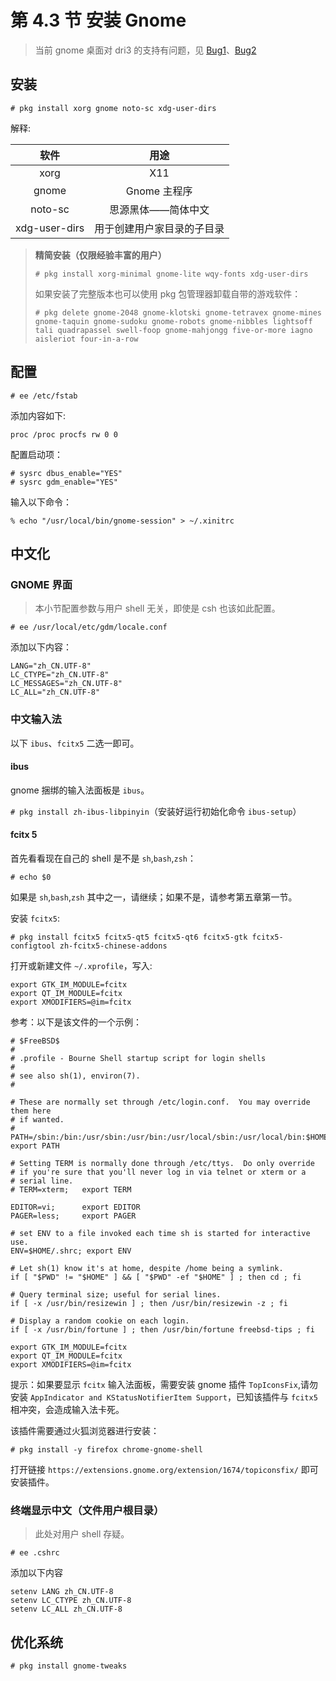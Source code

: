 # 第 4.3 节 安装 Gnome

> 当前 gnome 桌面对 dri3 的支持有问题，见 [Bug1](https://bugs.freebsd.org/bugzilla/show_bug.cgi?id=255049)、[Bug2](https://github.com/freebsd/drm-kmod/issues/72)
## 安装

```
# pkg install xorg gnome noto-sc xdg-user-dirs
```

解释:

|     软件      |            用途            |
| :-----------: | :------------------------: |
|     xorg      |            X11             |
|     gnome     |        Gnome 主程序        |
|    noto-sc    |     思源黑体——简体中文     |
| xdg-user-dirs | 用于创建用户家目录的子目录 |

> **精简安装（仅限经验丰富的用户）**
>
> ```
> # pkg install xorg-minimal gnome-lite wqy-fonts xdg-user-dirs
> ```
>
> 如果安装了完整版本也可以使用 pkg 包管理器卸载自带的游戏软件：
>
> ```
> # pkg delete gnome-2048 gnome-klotski gnome-tetravex gnome-mines gnome-taquin gnome-sudoku gnome-robots gnome-nibbles lightsoff tali quadrapassel swell-foop gnome-mahjongg five-or-more iagno aisleriot four-in-a-row
> ```

## 配置

`# ee /etc/fstab`

添加内容如下:

```
proc /proc procfs rw 0 0
```

配置启动项：

```
# sysrc dbus_enable="YES"
# sysrc gdm_enable="YES"
```

输入以下命令：

```
% echo "/usr/local/bin/gnome-session" > ~/.xinitrc
```

## 中文化

### GNOME 界面

> 本小节配置参数与用户 shell 无关，即使是 csh 也该如此配置。

```
# ee /usr/local/etc/gdm/locale.conf
```

添加以下内容：

```
LANG="zh_CN.UTF-8"
LC_CTYPE="zh_CN.UTF-8"
LC_MESSAGES="zh_CN.UTF-8"
LC_ALL="zh_CN.UTF-8"
```

### 中文输入法

以下 `ibus`、`fcitx5` 二选一即可。

#### ibus

gnome 捆绑的输入法面板是 `ibus`。

`# pkg install zh-ibus-libpinyin`（安装好运行初始化命令 `ibus-setup`）

#### fcitx 5

首先看看现在自己的 shell 是不是 `sh`,`bash`,`zsh`：

`# echo $0`

如果是 `sh`,`bash`,`zsh` 其中之一，请继续；如果不是，请参考第五章第一节。

安装 `fcitx5`:

```
# pkg install fcitx5 fcitx5-qt5 fcitx5-qt6 fcitx5-gtk fcitx5-configtool zh-fcitx5-chinese-addons
```

打开或新建文件 `~/.xprofile`，写入:

```
export GTK_IM_MODULE=fcitx
export QT_IM_MODULE=fcitx
export XMODIFIERS=@im=fcitx
```

参考：以下是该文件的一个示例：

```
# $FreeBSD$
#
# .profile - Bourne Shell startup script for login shells
#
# see also sh(1), environ(7).
#

# These are normally set through /etc/login.conf.  You may override them here
# if wanted.
# PATH=/sbin:/bin:/usr/sbin:/usr/bin:/usr/local/sbin:/usr/local/bin:$HOME/bin; export PATH

# Setting TERM is normally done through /etc/ttys.  Do only override
# if you're sure that you'll never log in via telnet or xterm or a
# serial line.
# TERM=xterm; 	export TERM

EDITOR=vi;   	export EDITOR
PAGER=less;  	export PAGER

# set ENV to a file invoked each time sh is started for interactive use.
ENV=$HOME/.shrc; export ENV

# Let sh(1) know it's at home, despite /home being a symlink.
if [ "$PWD" != "$HOME" ] && [ "$PWD" -ef "$HOME" ] ; then cd ; fi

# Query terminal size; useful for serial lines.
if [ -x /usr/bin/resizewin ] ; then /usr/bin/resizewin -z ; fi

# Display a random cookie on each login.
if [ -x /usr/bin/fortune ] ; then /usr/bin/fortune freebsd-tips ; fi

export GTK_IM_MODULE=fcitx
export QT_IM_MODULE=fcitx
export XMODIFIERS=@im=fcitx
```

提示：如果要显示 `fcitx` 输入法面板，需要安装 gnome 插件 `TopIconsFix`,请勿安装 `AppIndicator and KStatusNotifierItem Support`，已知该插件与 `fcitx5` 相冲突，会造成输入法卡死。

该插件需要通过火狐浏览器进行安装：

```
# pkg install -y firefox chrome-gnome-shell
```

打开链接 `https://extensions.gnome.org/extension/1674/topiconsfix/` 即可安装插件。

### 终端显示中文（文件用户根目录）

> 此处对用户 shell 存疑。

`# ee .cshrc`

添加以下内容

```
setenv LANG zh_CN.UTF-8
setenv LC_CTYPE zh_CN.UTF-8
setenv LC_ALL zh_CN.UTF-8
```

## 优化系统

`# pkg install gnome-tweaks`